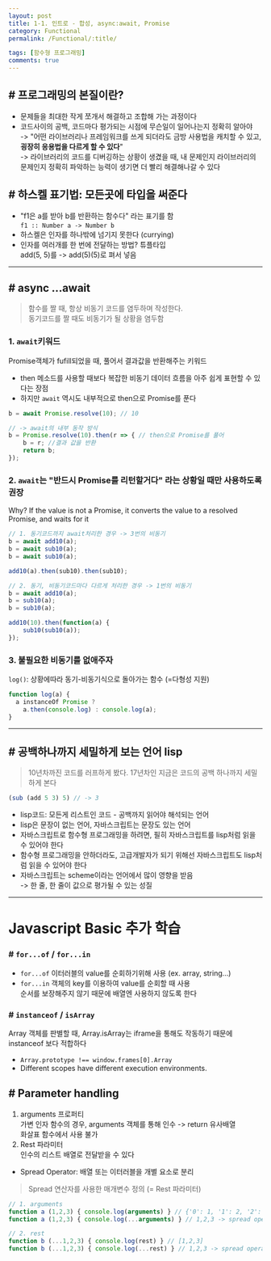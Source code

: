 ```yaml
---
layout: post
title: 1-1. 인트로 - 합성, async:await, Promise
category: Functional
permalink: /Functional/:title/

tags: [함수형 프로그래밍]
comments: true
---
```


## # 프로그래밍의 본질이란?
* 문제들을 최대한 작게 쪼개서 해결하고 조합해 가는 과정이다
* 코드사이의 공백, 코드마다 평가되는 시점에 무슨일이 일어나는지 정확히 알아야  
-> "어떤 라이브러리나 프레임워크를 쓰게 되더라도 금방 사용법을 캐치할 수 있고, **굉장히 응용법을 다르게 할 수 있다**"  
-> 라이브러리의 코드를 디버깅하는 상황이 생겼을 때, 내 문제인지 라이브러리의 문제인지 정확히 파악하는 능력이 생기면 더 빨리 해결해나갈 수 있다


## # 하스켈 표기법: 모든곳에 타입을 써준다 
* "f1은 a를 받아 b를 반환하는 함수다" 라는 표기를 함  
`f1 :: Number a -> Number b`
* 하스켈은 인자를 하나밖에 넘기지 못한다 (currying)
* 인자를 여러개를 한 번에 전달하는 방법? 튜플타입  
add(5, 5)를 -> add(5)(5)로 펴서 넣음

---

## # async ...await
> 함수를 짤 때, 항상 비동기 코드를 염두하며 작성한다.  
>동기코드를 짤 때도 비동기가 될 상황을 염두함
### 1. `await`키워드
Promise객체가 fufill되었을 때, 풀어서 결과값을 반환해주는 키워드  
* then 메소드를 사용할 때보다 복잡한 비동기 데이터 흐름을 아주 쉽게 표현할 수 있다는 장점
* 하지만 `await` 역시도 내부적으로 then으로 Promise를 푼다

```js
b = await Promise.resolve(10); // 10

// -> await의 내부 동작 방식
b = Promise.resolve(10).then(r => { // then으로 Promise를 풀어
    b = r; //결과 값을 반환
    return b; 
});
```
### 2. `await`는 "반드시 Promise를 리턴할거다" 라는 상황일 때만 사용하도록 권장
Why?  If the value is not a Promise, it converts the value to a resolved Promise, and waits for it


```js
// 1. 동기코드까지 await처리한 경우 -> 3번의 비동기
b = await add10(a);
b = await sub10(a);
b = await sub10(a);

add10(a).then(sub10).then(sub10); 

// 2. 동기, 비동기코드마다 다르게 처리한 경우 -> 1번의 비동기
b = await add10(a);
b = sub10(a);
b = sub10(a);

add10(10).then(function(a) {
    sub10(sub10(a));
});
```
### 3. 불필요한 비동기를 없애주자  
`log()`: 상황에따라 동기-비동기식으로 돌아가는 함수 (=다형성 지원)
```js
function log(a) {
  a instanceOf Promise ?
    a.then(console.log) : console.log(a);
}
```

---

## # 공백하나까지 세밀하게 보는 언어 lisp
>10년차까진 코드를 러프하게 봤다. 17년차인 지금은 코드의 공백 하나까지 세밀하게 본다 
```js
(sub (add 5 3) 5) // -> 3
```
* lisp코드: 모든게 리스트인 코드 - 공백까지 읽어야 해석되는 언어
* lisp은 문장이 없는 언어, 자바스크립트는 문장도 있는 언어
* 자바스크립트로 함수형 프로그래밍을 하려면, 필히 자바스크립트를 lisp처럼 읽을 수 있어야 한다
* 함수형 프로그래밍을 안하더라도, 고급개발자가 되기 위해선 자바스크립트도 lisp처럼 읽을 수 있어야 한다
* 자바스크립트는 scheme이라는 언어에서 많이 영향을 받음  
-> 한 줄, 한 줄이 값으로 평가될 수 있는 성질

---


# Javascript Basic 추가 학습

### # `for...of` /  `for...in`
* `for...of` 이터러블의 value를 순회하기위해 사용 (ex. array, string...)
* `for...in` 객체의 key를 이용하여 value를 순회할 때 사용  
순서를 보장해주지 않기 때문에 배열엔 사용하지 않도록 한다

### # `instanceof` / `isArray`  
Array 객체를 판별할 때, Array.isArray는 iframe을 통해도 작동하기 때문에 instanceof 보다 적합하다  
  * `Array.prototype !== window.frames[0].Array`
  * Different scopes have different execution environments.

## # Parameter handling

1. arguments 프로퍼티  
가변 인자 함수의 경우, arguments 객체를 통해 인수 -> return 유사배열  
화살표 함수에서 사용 불가 
2. Rest 파라미터  
인수의 리스트 배열로 전달받을 수 있다
* Spread Operator: 배열 또는 이터러블을 개별 요소로 분리

>Spread 연산자를 사용한 매개변수 정의 (= Rest 파라미터)

```js
// 1. arguments
function a (1,2,3) { console.log(arguments) } // {'0': 1, '1': 2, '2': 3 }
function a (1,2,3) { console.log(...arguments) } // 1,2,3 -> spread operator

// 2. rest
function b (...1,2,3) { console.log(rest) } // [1,2,3]
function b (...1,2,3) { console.log(...rest) } // 1,2,3 -> spread operator

```